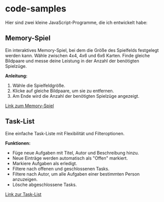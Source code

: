 # code-samples
Hier sind zwei kleine JavaScript-Programme, die ich entwickelt habe:

## Memory-Spiel

Ein interaktives Memory-Spiel, bei dem die Größe des Spielfelds festgelegt werden kann. Wähle zwischen 4x4, 4x6 und 6x6 Karten. Finde gleiche Bildpaare und messe deine Leistung in der Anzahl der benötigten Spielzüge.

**Anleitung:**
1. Wähle die Spielfeldgröße.
2. Klicke auf gleiche Bildpaare, um sie zu entfernen.
3. Am Ende wird die Anzahl der benötigten Spielzüge angezeigt.

[Link zum Memory-Spiel](https://github.com/kloihoferL/code-samples/tree/main/Memory)



## Task-List

Eine einfache Task-Liste mit Flexibilität und Filteroptionen.

**Funktionen:**
- Füge neue Aufgaben mit Titel, Autor und Beschreibung hinzu.
- Neue Einträge werden automatisch als "Offen" markiert.
- Markiere Aufgaben als erledigt.
- Filtere nach offenen und geschlossenen Tasks.
- Filtere nach Autor, um alle Aufgaben einer bestimmten Person anzuzeigen.
- Lösche abgeschlossene Tasks.

[Link zur Task-List](https://github.com/kloihoferL/code-samples/tree/main/Task_List)
